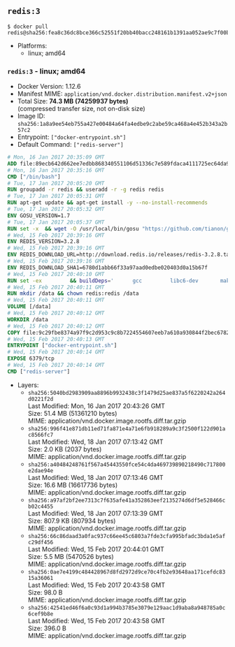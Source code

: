 ## `redis:3`

```console
$ docker pull redis@sha256:fea8c36dc8bce366c52551f20bb40bacc248161b1391aa052ae9c7f00b647fd0
```

-	Platforms:
	-	linux; amd64

### `redis:3` - linux; amd64

-	Docker Version: 1.12.6
-	Manifest MIME: `application/vnd.docker.distribution.manifest.v2+json`
-	Total Size: **74.3 MB (74259937 bytes)**  
	(compressed transfer size, not on-disk size)
-	Image ID: `sha256:1a8a9ee54eb755a427e00484a64fa4edbe9c2abe59ca468a4e452b343a2b57c2`
-	Entrypoint: `["docker-entrypoint.sh"]`
-	Default Command: `["redis-server"]`

```dockerfile
# Mon, 16 Jan 2017 20:35:09 GMT
ADD file:89ecb642d662ee7edbb868340551106d51336c7e589fdaca4111725ec64da957 in / 
# Mon, 16 Jan 2017 20:35:16 GMT
CMD ["/bin/bash"]
# Tue, 17 Jan 2017 20:05:20 GMT
RUN groupadd -r redis && useradd -r -g redis redis
# Tue, 17 Jan 2017 20:05:31 GMT
RUN apt-get update && apt-get install -y --no-install-recommends 		ca-certificates 		wget 	&& rm -rf /var/lib/apt/lists/*
# Tue, 17 Jan 2017 20:05:32 GMT
ENV GOSU_VERSION=1.7
# Tue, 17 Jan 2017 20:05:37 GMT
RUN set -x 	&& wget -O /usr/local/bin/gosu "https://github.com/tianon/gosu/releases/download/$GOSU_VERSION/gosu-$(dpkg --print-architecture)" 	&& wget -O /usr/local/bin/gosu.asc "https://github.com/tianon/gosu/releases/download/$GOSU_VERSION/gosu-$(dpkg --print-architecture).asc" 	&& export GNUPGHOME="$(mktemp -d)" 	&& gpg --keyserver ha.pool.sks-keyservers.net --recv-keys B42F6819007F00F88E364FD4036A9C25BF357DD4 	&& gpg --batch --verify /usr/local/bin/gosu.asc /usr/local/bin/gosu 	&& rm -r "$GNUPGHOME" /usr/local/bin/gosu.asc 	&& chmod +x /usr/local/bin/gosu 	&& gosu nobody true
# Wed, 15 Feb 2017 20:39:16 GMT
ENV REDIS_VERSION=3.2.8
# Wed, 15 Feb 2017 20:39:16 GMT
ENV REDIS_DOWNLOAD_URL=http://download.redis.io/releases/redis-3.2.8.tar.gz
# Wed, 15 Feb 2017 20:39:16 GMT
ENV REDIS_DOWNLOAD_SHA1=6780d1abb66f33a97aad0edbe020403d0a15b67f
# Wed, 15 Feb 2017 20:40:10 GMT
RUN set -ex 		&& buildDeps=' 		gcc 		libc6-dev 		make 	' 	&& apt-get update 	&& apt-get install -y $buildDeps --no-install-recommends 	&& rm -rf /var/lib/apt/lists/* 		&& wget -O redis.tar.gz "$REDIS_DOWNLOAD_URL" 	&& echo "$REDIS_DOWNLOAD_SHA1 *redis.tar.gz" | sha1sum -c - 	&& mkdir -p /usr/src/redis 	&& tar -xzf redis.tar.gz -C /usr/src/redis --strip-components=1 	&& rm redis.tar.gz 		&& grep -q '^#define CONFIG_DEFAULT_PROTECTED_MODE 1$' /usr/src/redis/src/server.h 	&& sed -ri 's!^(#define CONFIG_DEFAULT_PROTECTED_MODE) 1$!\1 0!' /usr/src/redis/src/server.h 	&& grep -q '^#define CONFIG_DEFAULT_PROTECTED_MODE 0$' /usr/src/redis/src/server.h 		&& make -C /usr/src/redis 	&& make -C /usr/src/redis install 		&& rm -r /usr/src/redis 		&& apt-get purge -y --auto-remove $buildDeps
# Wed, 15 Feb 2017 20:40:11 GMT
RUN mkdir /data && chown redis:redis /data
# Wed, 15 Feb 2017 20:40:11 GMT
VOLUME [/data]
# Wed, 15 Feb 2017 20:40:12 GMT
WORKDIR /data
# Wed, 15 Feb 2017 20:40:12 GMT
COPY file:9c29fbe8374a97f9c2d953c9c8b7224554607eeb7a610a930844f2bec678265c in /usr/local/bin/ 
# Wed, 15 Feb 2017 20:40:13 GMT
ENTRYPOINT ["docker-entrypoint.sh"]
# Wed, 15 Feb 2017 20:40:14 GMT
EXPOSE 6379/tcp
# Wed, 15 Feb 2017 20:40:14 GMT
CMD ["redis-server"]
```

-	Layers:
	-	`sha256:5040bd2983909aa8896b9932438c3f1479d25ae837a5f6220242a264d0221f2d`  
		Last Modified: Mon, 16 Jan 2017 20:43:26 GMT  
		Size: 51.4 MB (51361210 bytes)  
		MIME: application/vnd.docker.image.rootfs.diff.tar.gzip
	-	`sha256:996f41e871db11ed71fa871e4a71e6fb918289a9c3f2500f122d901ac8566fc7`  
		Last Modified: Wed, 18 Jan 2017 07:13:42 GMT  
		Size: 2.0 KB (2037 bytes)  
		MIME: application/vnd.docker.image.rootfs.diff.tar.gzip
	-	`sha256:a40484248761f567a45443550fce54c4da469739890218490c717800e2dae94e`  
		Last Modified: Wed, 18 Jan 2017 07:13:46 GMT  
		Size: 16.6 MB (16617736 bytes)  
		MIME: application/vnd.docker.image.rootfs.diff.tar.gzip
	-	`sha256:a97af2bf2ee7313c7f635afe41a352863eef2135274d6df5e528466cb02c4455`  
		Last Modified: Wed, 18 Jan 2017 07:13:39 GMT  
		Size: 807.9 KB (807934 bytes)  
		MIME: application/vnd.docker.image.rootfs.diff.tar.gzip
	-	`sha256:66c86daad3a0fac937c66ee45c6803a7fde3cfa995bfadc3bda1e5afc29df456`  
		Last Modified: Wed, 15 Feb 2017 20:44:01 GMT  
		Size: 5.5 MB (5470526 bytes)  
		MIME: application/vnd.docker.image.rootfs.diff.tar.gzip
	-	`sha256:0ae7e4199c484428967d8fd2972d9ce70c4fb2e93648aa171cefdc8315a36061`  
		Last Modified: Wed, 15 Feb 2017 20:43:58 GMT  
		Size: 98.0 B  
		MIME: application/vnd.docker.image.rootfs.diff.tar.gzip
	-	`sha256:42541ed46f6a0c93d1a994b3785e3079e129aac1d9aba8a948785a0c6cef9b8e`  
		Last Modified: Wed, 15 Feb 2017 20:43:58 GMT  
		Size: 396.0 B  
		MIME: application/vnd.docker.image.rootfs.diff.tar.gzip

